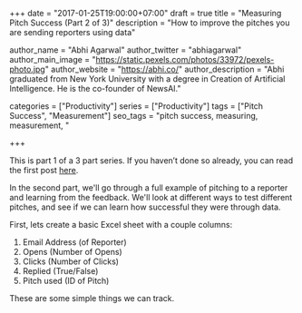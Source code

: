 +++
date = "2017-01-25T19:00:00+07:00"
draft = true
title = "Measuring Pitch Success (Part 2 of 3)"
description = "How to improve the pitches you are sending reporters using data"

author_name = "Abhi Agarwal"
author_twitter = "abhiagarwal"
author_main_image = "https://static.pexels.com/photos/33972/pexels-photo.jpg"
author_website = "https://abhi.co/"
author_description = "Abhi graduated from New York University with a degree in Creation of Artificial Intelligence. He is the co-founder of NewsAI."

categories = ["Productivity"]
series = ["Productivity"]
tags = ["Pitch Success", "Measurement"]
seo_tags = "pitch success, measuring, measurement, "

+++

<!-- How we doubled our pitch success using data -->

This is part 1 of a 3 part series. If you haven’t done so already, you can read the first post [here](https://www.newsai.co/blog/measuring-pitch-success/).

In the second part, we'll go through a full example of pitching to a reporter and learning from the feedback. We'll look at different ways to test different pitches, and see if we can learn how successful they were through data.

First, lets create a basic Excel sheet with a couple columns:

1. Email Address (of Reporter)
2. Opens (Number of Opens)
3. Clicks (Number of Clicks)
4. Replied (True/False)
5. Pitch used (ID of Pitch)

These are some simple things we can track.